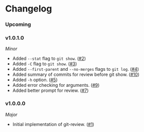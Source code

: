 # Changelog

### Upcoming

### v1.0.1.0

*Minor*

* Added `--stat` flag to `git show`. ([#2](https://github.com/hjwylde/git-review/issues/2))
* Added `-C` flag to `git show`. ([#3](https://github.com/hjwylde/git-review/issues/3))
* Added `--first-parent` and `--no-merges` flags to `git log`. ([#4](https://github.com/hjwylde/git-review/issues/4))
* Added summary of commits for review before git show. ([#10](https://github.com/hjwylde/git-review/issues/10))
* Added `-h` option. ([#5](https://github.com/hjwylde/git-review/issues/5))
* Added error checking for arguments. ([#9](https://github.com/hjwylde/git-review/issues/9))
* Added better prompt for review. ([#7](https://github.com/hjwylde/git-review/issues/7))

### v1.0.0.0

*Major*

* Initial implementation of git-review. ([#1](https://github.com/hjwylde/git-review/issues/1))
